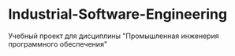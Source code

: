 # Industrial-Software-Engineering
Учебный проект для дисциплины "Промышленная инженерия программного обеспечения"
